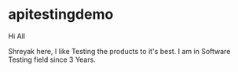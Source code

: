# apitestingdemo

Hi All

Shreyak here, I like Testing the products to it's best.
I am in Software Testing field since 3 Years.
